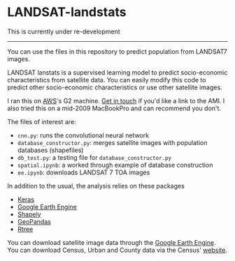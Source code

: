 # LANDSAT-landstats

This is currently under re-development

---

You can use the files in this repository to predict population from
LANDSAT7 images.

LANDSAT lanstats is a supervised learning model to predict
socio-economic characteristics from satellite data. You can easily
modify this code to predict other socio-economic characteristics or use
other satellite images.

I ran this on [AWS](http://aws.amazon.com)'s G2 machine. [Get in
touch](http://twitter.com/patrickdoupe) if you'd like a link to the AMI. 
I also tried this on a mid-2009 MacBookPro and can recommend you don't.

The files of interest are:
 - `cnn.py`: runs the convolutional neural network
 - `database_constructor.py`: merges satellite images with population
   databases (shapefiles)
 - `db_test.py`: a testing file for `database_constructor.py`
 - `spatial.ipynb`: a worked through example of database construction
 - `ee.ipynb`: downloads LANDSAT 7 TOA images
    
In addition to the usual, the analysis relies on these packages 

- [Keras](http://www.keras.io)
- [Google Earth Engine](https://developers.google.com/earth-engine/)
- [Shapely](http://www.toblerity.org/shapely/manual.html)
- [GeoPandas](http://www.geopandas.org/user.html)
- [Rtree](http://toblerity.org/rtree)

You can download satellite image data through the [Google Earth Engine](https://developers.google.com/earth-engine). You can download Census, Urban and County data via the Census' [website](http://www.census.gov/geo/maps-data/data/tiger-data).


